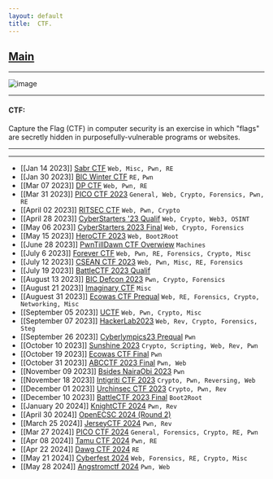 ```yaml
---
layout: default
title:  CTF.
---
```


<h2 class="menu-header" id="index"><a href="../../index.html">Main</a></h2>
<hr>

![image](https://user-images.githubusercontent.com/127159644/223298906-28e3941f-ea26-48bc-b5f6-25c81c012cdc.png)


* * *
<h4 class="menu-header" id="ctf">CTF:</h4>
Capture the Flag (CTF) in computer security is an exercise in which "flags" are secretly hidden in purposefully-vulnerable programs or websites.
<hr>
<hr>

- [[Jan 14 2023]] [Sabr CTF](https://h4ckyou.github.io/posts/ctf/sabr23/writeup.html) `Web, Misc, Pwn, RE`
- [[Jan 30 2023]] [BIC Winter CTF](https://h4ckyou.github.io/posts/ctf/bic23/bicctf.html) `RE,` `Pwn`
- [[Mar 07 2023]] [DP CTF](https://h4ckyou.github.io/posts/ctf/dp23/dpctf.html) `Web, Pwn, RE`
- [[Mar 31 2023]] [PICO CTF 2023](https://h4ckyou.github.io/posts/ctf/picoctf/writeup23.html) `General, Web, Crypto, Forensics, Pwn, RE`
- [[April 02 2023]] [RITSEC CTF](https://h4ckyou.github.io/posts/ctf/ritsec23/writeup.html) `Web, Pwn, Crypto`
- [[April 28 2023]] [CyberStarters '23 Qualif](https://h4ckyou.github.io/posts/ctf/cyberstarters23/qualif/index.html) `Web, Crypto, Web3, OSINT`
- [[May 06 2023]] [CyberStarters 2023 Final](https://h4ckyou.github.io/posts/ctf/cyberstarters23/final/index.html) `Web, Crypto, Forensics`
- [[May 15 2023]] [HeroCTF 2023](https://h4ckyou.github.io/posts/ctf/heroctf23/index.html) `Web, Boot2Root`
- [[June 28 2023]] [PwnTillDawn CTF Overwiew](https://h4ckyou.github.io/posts/ctf/pwntilldawn/2023/index.html) `Machines`
- [[July 6 2023]] [Forever CTF](https://h4ckyou.github.io/posts/ctf/foreverctf/index.html) `Web, Pwn, RE, Forensics, Crypto, Misc`
- [[July 12 2023]] [CSEAN CTF 2023](https://h4ckyou.github.io/posts/ctf/csean/index.html) `Web, Pwn, Misc, RE, Forensics`
- [[July 19 2023]] [BattleCTF 2023 Qualif](https://h4ckyou.github.io/posts/ctf/battlectf23/prequal/writeup.html)
- [[August 13 2023]] [BIC Defcon 2023](https://h4ckyou.github.io/posts/ctf/bicdefcon23/index.html) `Pwn, Crypto, Forensics`
- [[August 21 2023]] [Imaginary CTF](https://h4ckyou.github.io/posts/ctf/imaginaryctf/challenges/index.html) `Misc`
- [[Auguest 31 2023]] [Ecowas CTF Prequal](https://h4ckyou.github.io/posts/ctf/ecowas23/prequal/writeup.html) `Web, RE, Forensics, Crypto, Networking, Misc`
- [[September 05 2023]] [UCTF](https://h4ckyou.github.io/posts/ctf/uctf/writeup.html) `Web, Pwn, Crypto, Misc`
- [[September 07 2023]] [HackerLab2023](https://github.com/h4ckyou/h4ckyou.github.io/blob/main/posts/ctf/hackerlab2023/README.md) `Web, Rev, Crypto, Forensics, Steg`
- [[September 26 2023]] [Cyberlympics23 Prequal](https://h4ckyou.github.io/posts/ctf/cyberlympics22/prequal/writeup.html) `Pwn`
- [[October 10 2023]] [Sunshine 2023](https://h4ckyou.github.io/posts/ctf/sunshinectf23/writeup.html) `Crypto, Scripting, Web, Rev, Pwn`
- [[October 19 2023]] [Ecowas CTF Final](https://h4ckyou.github.io/posts/ctf/ecowas23/final/writeup.html) `Pwn`
- [[October 31 2023]] [ABCCTF 2023 Final](https://h4ckyou.github.io/posts/ctf/abcctf23/writeup.html) `Pwn, Web`
- [[November 09 2023]] [Bsides NairaObi 2023](https://h4ckyou.github.io/posts/ctf/bsides_nairaobi/writeup.html) `Pwn`
- [[November 18 2023]] [Intigriti CTF 2023](https://h4ckyou.github.io/posts/ctf/intigriti23/writeup.html) `Crypto, Pwn, Reversing, Web`
- [[December 01 2023]] [Urchinsec CTF 2023](https://h4ckyou.github.io/posts/ctf/urchinsec23/index.html) `Crypto, Pwn, Rev`
- [[December 10 2023]] [BattleCTF 2023 Final](https://h4ckyou.github.io/posts/ctf/battlectf23/final/writeup.html) `Boot2Root`
- [[January 20 2024]] [KnightCTF 2024](https://h4ckyou.github.io/posts/ctf/knightctf24/writeup.html) `Pwn, Rev`
- [[April 30 2024]] [OpenECSC 2024 (Round 2)](https://h4ckyou.github.io/posts/ctf/openECSC24/round2.html)
- [[March 25 2024]] [JerseyCTF 2024](https://h4ckyou.github.io/posts/ctf/new-jersey24/writeup.html) `Pwn, Rev`
- [[Mar 27 2024]] [PICO CTF 2024](https://h4ckyou.github.io/posts/ctf/picoctf/writeup24.html) `General, Forensics, Crypto, RE, Pwn`
- [[Apr 08 2024]] [Tamu CTF 2024](https://h4ckyou.github.io/posts/ctf/Tamu24/writeup.html) `Pwn, RE`
- [[Apr 22 2024]] [Dawg CTF 2024](https://h4ckyou.github.io/posts/ctf/dawg24/writeup.html) `RE`
- [[May 21 2024]] [Cyberfest 2024](https://h4ckyou.github.io/posts/ctf/cyberfest24/writeup.html) `Web, Forensics, RE, Crypto, Misc`
- [[May 28 2024]] [Angstromctf 2024](https://github.com/h4ckyou/h4ckyou.github.io/tree/main/posts/ctf/Angstrom/2024) `Pwn, Web`
